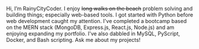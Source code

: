 Hi, I’m RainyCityCoder. I enjoy ~~long walks on the beach~~ problem solving and building things; especially web-based tools. I got started with Python before web development caught my attention. I've completed a bootcamp based on the MERN stack (MongoDB, Express.js, React.js, Node.js) and am enjoying expanding my portfolio. I've also dabbled in MySQL, PyScript, Docker, and Bash scripting. Ask me about my projects!

<!---
RainyCityDiver/RainyCityDiver is a ✨ special ✨ repository because its `README.md` (this file) appears on your GitHub profile.
You can click the Preview link to take a look at your changes.
--->
